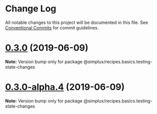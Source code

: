 # Change Log

All notable changes to this project will be documented in this file.
See [Conventional Commits](https://conventionalcommits.org) for commit guidelines.

# [0.3.0](https://github.com/MrWolfZ/simplux/compare/v0.3.0-alpha.4...v0.3.0) (2019-06-09)

**Note:** Version bump only for package @simplux/recipes.basics.testing-state-changes





# [0.3.0-alpha.4](https://github.com/MrWolfZ/simplux/compare/v0.3.0-alpha.3...v0.3.0-alpha.4) (2019-06-09)

**Note:** Version bump only for package @simplux/recipes.basics.testing-state-changes
